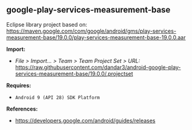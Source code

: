 ## google-play-services-measurement-base

Eclipse library project based on:<br/>
https://maven.google.com/com/google/android/gms/play-services-measurement-base/19.0.0/play-services-measurement-base-19.0.0.aar

**Import:**
- _File > Import... > Team > Team Project Set > URL:_<br/>
  https://raw.githubusercontent.com/dandar3/android-google-play-services-measurement-base/19.0.0/.projectset

**Requires:**
- `Android 9 (API 28) SDK Platform`

**References:**
- https://developers.google.com/android/guides/releases